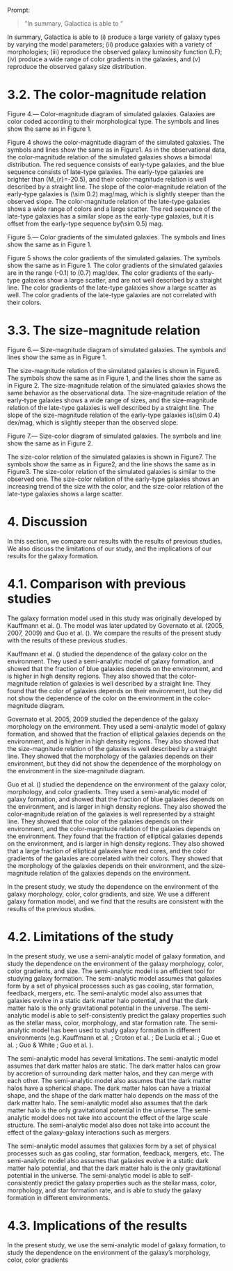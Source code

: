Prompt:
> "In summary, Galactica is able to "

In summary, Galactica is able to (i) produce a large variety of galaxy types
by varying the model parameters; (ii) produce galaxies with a variety
of morphologies; (iii) reproduce the observed galaxy luminosity function
(LF); (iv) produce a wide range of color gradients in the galaxies, and
(v) reproduce the observed galaxy size distribution.

# 3.2. The color-magnitude relation

Figure 4.— Color-magnitude diagram of simulated galaxies.
Galaxies are color coded according to their morphological type.
The symbols and lines show the same as in Figure 1.

Figure 4 shows the color-magnitude diagram of the simulated
galaxies. The symbols and lines show the same as in Figure1. As in the observational data, the color-magnitude
relation of the simulated galaxies shows a bimodal distribution. The
red sequence consists of early-type galaxies, and the blue sequence
consists of late-type galaxies. The early-type galaxies are brighter
than \(M_{r}=-20.5\), and their color-magnitude relation is well
described by a straight line. The slope of the color-magnitude relation
of the early-type galaxies is \(\sim 0.2\) mag/mag, which is slightly
steeper than the observed slope. The color-magnitude relation of the
late-type galaxies shows a wide range of colors and a large scatter.
The red sequence of the late-type galaxies has a similar slope as the
early-type galaxies, but it is offset from the early-type sequence by\(\sim 0.5\) mag.

Figure 5.— Color gradients of the simulated galaxies.
The symbols and lines show the same
as in Figure 1.

Figure 5 shows the color gradients of the simulated galaxies.
The symbols show the same as in Figure 1. The color gradients
of the simulated galaxies are in the range \(-0.1\) to \(0.7\) mag/dex.
The color gradients of the early-type galaxies show a large scatter,
and are not well described by a straight line. The color gradients of
the late-type galaxies show a large scatter as well. The color gradients
of the late-type galaxies are not correlated with their colors.

# 3.3. The size-magnitude relation

Figure 6.— Size-magnitude diagram of simulated galaxies.
The symbols and lines show
the same as in Figure 1.

The size-magnitude relation of the simulated galaxies is shown in Figure6. The symbols show the same as in Figure 1,
and the lines show the same as in Figure 2. The size-magnitude
relation of the simulated galaxies shows the same behavior as the
observational data. The size-magnitude relation of the early-type
galaxies shows a wide range of sizes, and the size-magnitude relation
of the late-type galaxies is well described by a straight line. The
slope of the size-magnitude relation of the early-type galaxies is\(\sim 0.4\) dex/mag, which is slightly steeper than the observed slope.

Figure 7.— Size-color diagram of simulated galaxies.
The symbols and line show the same as in
Figure 2.

The size-color relation of the simulated galaxies is shown in Figure7. The symbols show the same as in Figure2, and the line shows the same as in Figure3. The size-color relation of the simulated galaxies is
similar to the observed one. The size-color relation of the early-type
galaxies shows an increasing trend of the size with the color, and the
size-color relation of the late-type galaxies shows a large scatter.

# 4. Discussion

In this section, we compare our results with the results of previous
studies. We also discuss the limitations of our study, and the
implications of our results for the galaxy formation.

# 4.1. Comparison with previous studies

The galaxy formation model used in this study was originally
developed by Kauffmann et al. (). The model was later updated by
Governato et al. (2005, 2007, 2009) and Guo et al. (). We compare
the results of the present study with the results of these previous
studies.

Kauffmann et al. () studied the dependence of the galaxy color on the
environment. They used a semi-analytic model of galaxy formation,
and showed that the fraction of blue galaxies depends on the environment,
and is higher in high density regions. They also showed that the
color-magnitude relation of galaxies is well described by a straight
line. They found that the color of galaxies depends on their
environment, but they did not show the dependence of the color on the
environment in the color-magnitude diagram.

Governato et al. 2005, 2009 studied the dependence of the galaxy
morphology on the environment. They used a semi-analytic model of
galaxy formation, and showed that the fraction of elliptical galaxies
depends on the environment, and is higher in high density regions. They
also showed that the size-magnitude relation of the galaxies is well
described by a straight line. They showed that the morphology of the
galaxies depends on their environment, but they did not show the
dependence of the morphology on the environment in the size-magnitude
diagram.

Guo et al. () studied the dependence on the environment of the
galaxy color, morphology, and color gradients. They used a semi-analytic
model of galaxy formation, and showed that the fraction of blue galaxies
depends on the environment, and is larger in high density regions. They
also showed the color-magnitude relation of the galaxies is well
represented by a straight line. They showed that the color of the
galaxies depends on their environment, and the color-magnitude relation
of the galaxies depends on the environment. They found that the
fraction of elliptical galaxies depends on the environment, and is
larger in high density regions. They also showed that a large fraction
of elliptical galaxies have red cores, and the color gradients of the
galaxies are correlated with their colors. They showed that the
morphology of the galaxies depends on their environment, and the
size-magnitude relation of the galaxies depends on the environment.

In the present study, we study the dependence on the environment of the
galaxy morphology, color, color gradients, and size. We use a different
galaxy formation model, and we find that the results are consistent with
the results of the previous studies.

# 4.2. Limitations of the study

In the present study, we use a semi-analytic model of galaxy
formation, and study the dependence on the environment of the galaxy
morphology, color, color gradients, and size. The semi-analytic model
is an efficient tool for studying galaxy formation. The semi-analytic
model assumes that galaxies form by a set of physical processes such as
gas cooling, star formation, feedback, mergers, etc. The semi-analytic
model also assumes that galaxies evolve in a static dark matter halo
potential, and that the dark matter halo is the only gravitational
potential in the universe. The semi-analytic model is able to
self-consistently predict the galaxy properties such as the stellar
mass, color, morphology, and star formation rate. The semi-analytic
model has been used to study galaxy formation in different environments
(e.g. Kauffmann et al. ; Croton et al. ; De Lucia et al. ; Guo et al. ; Guo & White ; Guo et al. ).

The semi-analytic model has several limitations. The semi-analytic
model assumes that dark matter halos are static. The dark matter
halos can grow by accretion of surrounding dark matter halos, and
they can merge with each other. The semi-analytic model also assumes
that the dark matter halos have a spherical shape. The dark matter
halos can have a triaxial shape, and the shape of the dark matter halo
depends on the mass of the dark matter halo. The semi-analytic model
also assumes that the dark matter halo is the only gravitational potential
in the universe. The semi-analytic model does not take into account
the effect of the large scale structure. The semi-analytic model also
does not take into account the effect of the galaxy-galaxy interactions
such as mergers.

The semi-analytic model assumes that galaxies form by a set of physical
processes such as gas cooling, star formation, feedback, mergers,
etc. The semi-analytic model also assumes that galaxies evolve in a
static dark matter halo potential, and that the dark matter halo is the
only gravitational potential in the universe. The semi-analytic model
is able to self-consistently predict the galaxy properties such as the
stellar mass, color, morphology, and star formation rate, and is able
to study the galaxy formation in different environments.

# 4.3. Implications of the results

In the present study, we use the semi-analytic model of galaxy
formation, to study the dependence on the environment of the galaxy’s
morphology, color, color gradients
